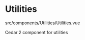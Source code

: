 # <span class="display-name">Utilities</span>


<span class="file">src/components/Utilities/Utilities.vue<span>


Cedar 2 component for utilities
